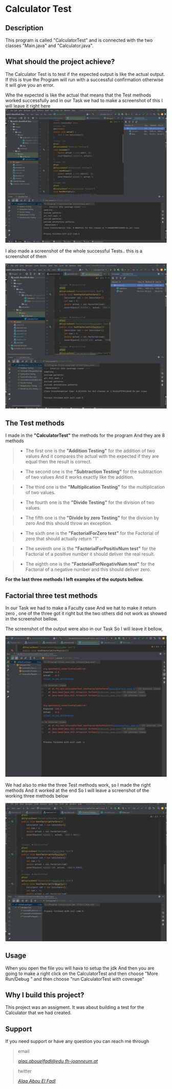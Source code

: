 # Calculator Test
## Description
This program is called "CalculatorTest"
and is connected with the two classes 
"Main.java" and "Calculator.java".



## What should the project achieve?
The Calculator Test is to test if the 
expected output is like the actual output.
If this is true the Program will run with a
successful confirmation otherwise 
it will give you an error.
  
Whe the expected is like the actual that
means that the Test methods worked successfully and 
in our Task we had to make a screenshot of this
I will leave it right here 
![example for the successful Test](images/ex4_1.png)

I also made a screenshot of the whole successful
Tests.. this is a screenshot of them

![successful Test](images/ex4_4.png)

## The Test methods
I made in the **"CalculatorTest"** the
methods for the program And they are 8
methods
>- The first one is the **"Addition Testing"**
   for the addition of two values And it compares
   the actual with the expected if they are
   equal then the result is correct.

>- The second one is the **"Subtraction Testing"**
   for the subtraction of two values And it
   works exactly like the addition.

>- The third one is the **"Multiplication Testing"**
   for the multiplication of two values.

>- The fourth one is the **"Divide Testing"**
   for the division of two values.

>- The fifth one is the **"Divide by zero Testing"**
   for the division by zero And this should throw
   an exception.

>- The sixth one is the **"FactorialForZero test"**
   for the Factorial of zero that should actually return
   "1" .

>- The seventh one is the **"FactorialForPositivNum test"**
   for the Factorial of a positive number it should deliver
   the real result.

>- The eighth one is the **"FactorialForNegativNum test"**
   for the Factorial of a negative number and this should
   deliver zero.

**For the last three methods I left examples of the outputs bellow.**

## Factorial three test methods
In our Task we had to make a Faculty case 
And  we hat to make it return zero ,
one of the three got it right but the two
others did not work as showed in the screenshot
bellow.

The screenshot of the output were also in our
Task So I will leave it bellow,

![Factorial returning zero](images/ex4_2.png)

We had also to mke the three Test methods work,
so I made the right methods And it worked at 
the end So I will leave a screenshot of the
working three methods below


![Factorial working methods](images/ex4_3.png)


## Usage
When you open the file you will hava to setup the 
jdk And then you are going to make a right click on 
the CalculatorTest and then choose "More Run/Debug "
and then choose "run CalculatorTest with coverage"

## Why I build this project?
This project was an assigment. It was about
building a test for the Calculator that we had created.

## Support
If you need support or have any question
you can reach me through
>email
>
>[*alaa.abouelfadl@edu.fh-joanneum.at*](https://elearning.fh-joanneum.at/user/profile.php)

>twitter
>
>[*Alaa Abou El Fadl*](https://twitter.com/Alaa__Khairy)